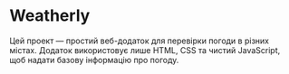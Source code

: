 # Weatherly

Цей проект — простий веб-додаток для перевірки погоди в різних містах. Додаток використовує лише HTML, CSS та чистий JavaScript, щоб надати базову інформацію про погоду.
